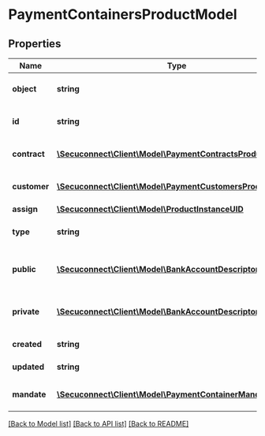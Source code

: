 # PaymentContainersProductModel

## Properties
Name | Type | Description | Notes
------------ | ------------- | ------------- | -------------
**object** | **string** | Object of payment container | [optional] 
**id** | **string** | Id of payment container | [optional] 
**contract** | [**\Secuconnect\Client\Model\PaymentContractsProductModel**](PaymentContractsProductModel.md) | Payment container contract | [optional] 
**customer** | [**\Secuconnect\Client\Model\PaymentCustomersProductModel**](PaymentCustomersProductModel.md) | Payment container customer | [optional] 
**assign** | [**\Secuconnect\Client\Model\ProductInstanceUID**](ProductInstanceUID.md) | Assign to | [optional] 
**type** | **string** | Type of payment container | [optional] 
**public** | [**\Secuconnect\Client\Model\BankAccountDescriptor**](BankAccountDescriptor.md) | Public payment instrument data | [optional] 
**private** | [**\Secuconnect\Client\Model\BankAccountDescriptor**](BankAccountDescriptor.md) | Private payment instrument data | [optional] 
**created** | **string** | Creation date | [optional] 
**updated** | **string** | Last update date | [optional] 
**mandate** | [**\Secuconnect\Client\Model\PaymentContainerMandate**](PaymentContainerMandate.md) | Payment container mandate | [optional] 

[[Back to Model list]](../README.md#documentation-for-models) [[Back to API list]](../README.md#documentation-for-api-endpoints) [[Back to README]](../README.md)


